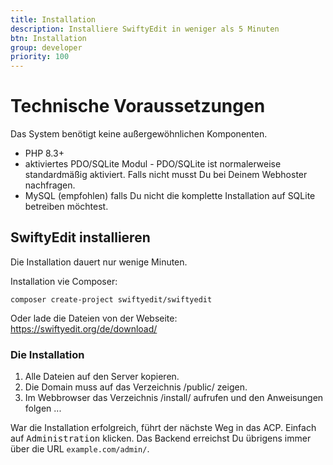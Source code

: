 ```yaml
---
title: Installation
description: Installiere SwiftyEdit in weniger als 5 Minuten
btn: Installation
group: developer
priority: 100
---
```


# Technische Voraussetzungen

Das System benötigt keine außergewöhnlichen Komponenten.

* PHP 8.3+
* aktiviertes PDO/SQLite Modul - PDO/SQLite ist normalerweise standardmäßig aktiviert. Falls nicht musst Du bei Deinem Webhoster nachfragen.
* MySQL (empfohlen) falls Du nicht die komplette Installation auf SQLite betreiben möchtest.

## SwiftyEdit installieren

Die Installation dauert nur wenige Minuten.

Installation vie Composer:

```composer create-project swiftyedit/swiftyedit```

Oder lade die Dateien von der Webseite: https://swiftyedit.org/de/download/

### Die Installation

1. Alle Dateien auf den Server kopieren.
2. Die Domain muss auf das Verzeichnis /public/ zeigen.
3. Im Webbrowser das Verzeichnis /install/ aufrufen und den Anweisungen folgen ...

War die Installation erfolgreich, führt der nächste Weg in das ACP.
Einfach auf <kbd>Administration</kbd> klicken.
Das Backend erreichst Du übrigens immer über die URL `example.com/admin/`.